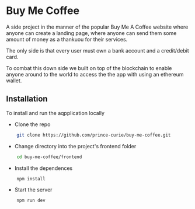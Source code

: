 # Buy Me Coffee

A side project in the manner of the popular Buy Me A Coffee website where anyone can create a landing page, where anyone can send them some amount of money as a thankuou for their services.

The only side is that every user must own a bank account and a credit/debit card. 

To combat this down side we built on top of the blockchain to enable anyone around to the world to access the the app with using an ethereum wallet. 

## Installation

To install and run the aqpplication locally
- Clone the repo
```bash
    git clone https://github.com/prince-curie/buy-me-coffee.git
```
- Change directory into the project's frontend folder
```bash
    cd buy-me-coffee/frontend
```
- Install the dependences
```bash
    npm install
```
- Start the server
```bash
    npm run dev
```